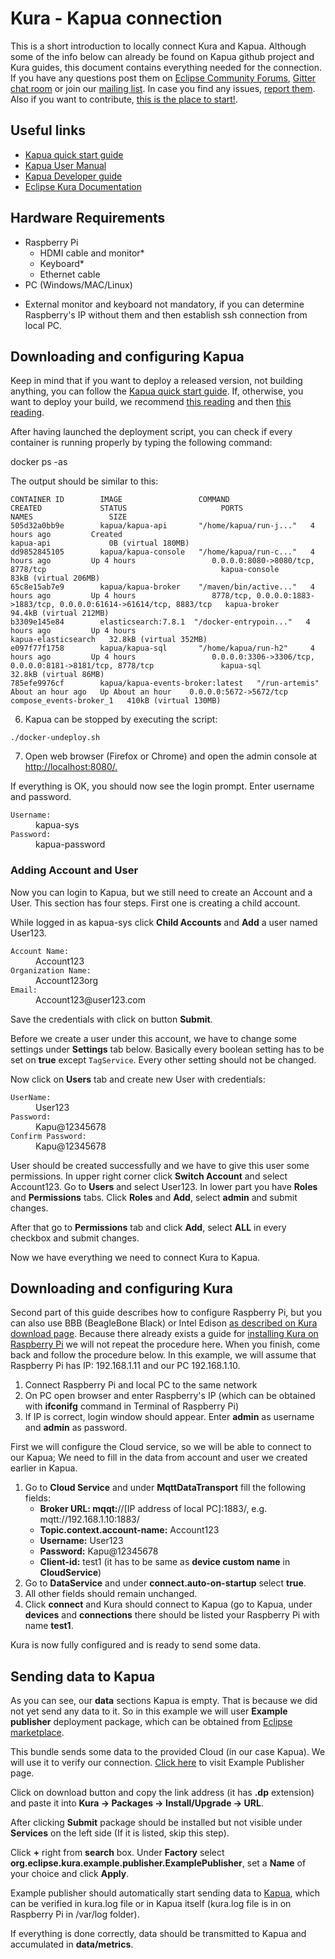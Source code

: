 # Kura - Kapua connection

This is a short introduction to locally connect Kura and Kapua. Although some of the info below can already be found on Kapua github project and Kura guides, this document contains everything needed for the connection. If you have any questions post them on [Eclipse Community Forums](https://www.eclipse.org/forums/index.php/f/340/), [Gitter chat room](https://gitter.im/eclipse/kapua) or join our [mailing list](https://dev.eclipse.org/mailman/listinfo/kapua-dev). In case you find any issues, [report them](https://github.com/eclipse/kapua/issues). Also if you want to contribute, [this is the place to start!](https://github.com/eclipse/kapua).

## Useful links

 - [Kapua quick start guide](https://github.com/eclipse/kapua/blob/develop/README.md)
 - [Kapua User Manual](http://download.eclipse.org/kapua/docs/develop/user-manual/en/)
 - [Kapua Developer guide](http://download.eclipse.org/kapua/docs/develop/developer-guide/en/)
 - [Eclipse Kura Documentation](http://eclipse-kura.github.io/kura/)


## Hardware Requirements

 - Raspberry Pi
   - HDMI cable and monitor*
   - Keyboard*
   - Ethernet cable
 - PC (Windows/MAC/Linux)
 * External monitor and keyboard not mandatory, if you can determine Raspberry's IP without them and then establish ssh connection from local PC.

## Downloading and configuring Kapua

Keep in mind that if you want to deploy a released version, not building anything, you can follow the [Kapua quick start guide](https://github.com/eclipse/kapua/blob/develop/README.md).
If, otherwise, you want to deploy your build, we recommend [this reading](developer-guide/en/building.md) and then [this reading](developer-guide/en/running.md).

After having launched the deployment script, you can check if every container is running properly by typing the following command:

  docker ps -as

The output should be similar to this: 

```
CONTAINER ID        IMAGE                 COMMAND                  CREATED             STATUS                     PORTS                                                                  NAMES                 SIZE
505d32a0bb9e        kapua/kapua-api       "/home/kapua/run-j..."   4 hours ago         Created                                                                                           kapua-api             0B (virtual 180MB)
dd9852845105        kapua/kapua-console   "/home/kapua/run-c..."   4 hours ago         Up 4 hours                 0.0.0.0:8080->8080/tcp, 8778/tcp                                       kapua-console         83kB (virtual 206MB)
65c8e15ab7e9        kapua/kapua-broker    "/maven/bin/active..."   4 hours ago         Up 4 hours                 8778/tcp, 0.0.0.0:1883->1883/tcp, 0.0.0.0:61614->61614/tcp, 8883/tcp   kapua-broker          94.4kB (virtual 212MB)
b3309e145e84        elasticsearch:7.8.1  "/docker-entrypoin..."   4 hours ago         Up 4 hours                                                                         kapua-elasticsearch   32.8kB (virtual 352MB)
e097f77f1758        kapua/kapua-sql       "/home/kapua/run-h2"     4 hours ago         Up 4 hours                 0.0.0.0:3306->3306/tcp, 0.0.0.0:8181->8181/tcp, 8778/tcp               kapua-sql             32.8kB (virtual 86MB)
785efe9976cf        kapua/kapua-events-broker:latest   "/run-artemis"           About an hour ago   Up About an hour    0.0.0.0:5672->5672/tcp                                                 compose_events-broker_1   410kB (virtual 130MB)
```

6. Kapua can be stopped by executing the script: 

```
./docker-undeploy.sh
```

7. Open web browser (Firefox or Chrome) and open the admin console at [http://localhost:8080/.](http://localhost:8080/)

If everything is OK, you should now see the login prompt. Enter username and password. 
<dl>
<dt>
<code>Username:</code>
<dd> 
kapua-sys
</dd>
</dt>
<dt>
<code>Password:</code>
<dd> 
kapua-password
</dd>
</dt>
</dl>

### Adding Account and User

Now you can login to Kapua, but we still need to create an Account and a User. This section has four steps. First one is creating a child account. 

While logged in as kapua-sys click **Child Accounts** and **Add** a user named User123.

<dl>
<dt> 
<code>Account Name: </code>
<dd>
Account123
</dd>
</dt>
<dt>
<code>Organization Name: </code>
<dd>
Account123org
</dd>
</dt>
<dt>
<code>Email: </code>
<dd>
Account123@user123.com
</dd>
</dt>
</dl>

Save the credentials with click on button **Submit**. 

Before we create a user under this account, we have to change some settings under **Settings** tab below. 
Basically every boolean setting has to be set on **true** except `TagService`. Every other setting should not be changed. 

Now click on **Users** tab and create new User with credentials: 

<dl>
<dt> 
<code>UserName: </code>
<dd>
User123
</dd>
</dt>
<dt>
<code>Password: </code>
<dd>
Kapu@12345678
</dd>
</dt>
<dt>
<code>Confirm Password: </code>
<dd>
Kapu@12345678
</dd>
</dt>
</dl>

User should be created successfully and we have to give this user some permissions. In upper right corner click **Switch Account** and select Account123. 
Go to **Users** and select User123. In lower part you have **Roles** and **Permissions** tabs. Click **Roles** and **Add**, select **admin** and submit changes. 

After that go to **Permissions** tab and click **Add**, select **ALL** in every checkbox and submit changes. 

Now we have everything we need to connect Kura to Kapua.  

## Downloading and configuring Kura

Second part of this guide describes how to configure Raspberry Pi, but you can also use BBB (BeagleBone Black) or Intel Edison [as described on Kura download page](http://www.eclipse.org/kura/downloads.php?).
Because there already exists a guide for [installing Kura on Raspberry Pi](https://eclipse-kura.github.io/kura/docs-release-5.5/getting-started/install-kura/) we will not repeat the procedure here. When you finish, come back and follow the procedure below. In this example, we will assume that Raspberry Pi has IP: 192.168.1.11 and our PC 192.168.1.10.

1. Connect Raspberry Pi and local PC to the same network
2. On PC open browser and enter Raspberry's IP (which can be obtained with **ifconifg** command in Terminal of Raspberry Pi)
3. If IP is correct, login window should appear. Enter **admin** as username and **admin** as password. 

First we will configure the Cloud service, so we will be able to connect to our Kapua; We need to fill in the data from account and user we created earlier in Kapua.

1. Go to **Cloud Service** and under **MqttDataTransport** fill the following fields: 
   - **Broker URL: mqqt:**//[IP address of local PC]:1883/, e.g. mqtt://192.168.1.10:1883/
   - **Topic.context.account-name:** Account123
   - **Username:** User123
   - **Password:** Kapu@12345678
   - **Client-id:** test1 (it has to be same as **device custom name** in **CloudService**)
2. Go to **DataService** and under **connect.auto-on-startup** select **true**. 
3. All other fields should remain unchanged. 
4. Click **connect** and Kura should connect to Kapua (go to Kapua, under **devices** and **connections** there should be listed your Raspberry Pi with name **test1**.

Kura is now fully configured and is ready to send some data. 

## Sending data to Kapua

As you can see, our **data** sections Kapua is empty. That is because we did not yet send any data to it. So in this example we will user **Example publisher** deployment package, which can be obtained from [Eclipse marketplace](https://marketplace.eclipse.org/). 

This bundle sends some data to the provided Cloud (in our case Kapua). We will use it to verify our connection. [Click here](https://marketplace.eclipse.org/content/example-publisher-eclipse-kura) to visit Example Publisher page. 

Click on download button and copy the link address (it has **.dp** extension) and paste it into **Kura -> Packages -> Install/Upgrade -> URL**. 

After clicking **Submit** package should be installed but not visible under **Services** on the left side (If it is listed, skip this step). 

Click **+** right from **search** box. Under **Factory** select **org.eclipse.kura.example.publisher.ExamplePublisher**, set a **Name** of your choice and click **Apply**. 

Example publisher should automatically start sending data to [Kapua](http://localhost:8080/), which can be verified in kura.log file or in Kapua itself (kura.log file is in on Raspberry Pi in /var/log folder).

If everything is done correctly, data should be transmitted to Kapua and accumulated in **data/metrics**. 








